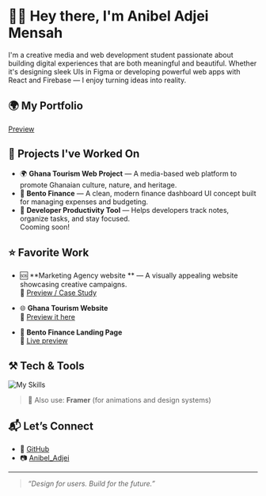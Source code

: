 # 👋🏾 Hey there, I'm Anibel Adjei Mensah

I'm a creative media and web development student passionate about building digital experiences that are both meaningful and beautiful. Whether it's designing sleek UIs in Figma or developing powerful web apps with React and Firebase — I enjoy turning ideas into reality.
## 🌍 My Portfolio
[Preview  ](https://anibe.belswebdev.com/)
## 🚧 Projects I've Worked On

- 🌍 **Ghana Tourism Web Project** — A media-based web platform to promote Ghanaian culture, nature, and heritage.
- 💸 **Bento Finance** — A clean, modern finance dashboard UI concept built for managing expenses and budgeting.
- 📓 **Developer Productivity Tool** — Helps developers track notes, organize tasks, and stay focused.  
  Cooming soon!

## ⭐ Favorite Work

- 🆘 **Marketing Agency website ** — A visually appealing website showcasing creative campaigns.  
  🔗 [Preview / Case Study ](https://plixi-craft.vercel.app/)

- 🌐 **Ghana Tourism Website**  
  🔗 [Preview it here](https://anibel-adjei-mensah-tourism-website.vercel.app/)

- 💸 **Bento Finance Landing Page**  
  🔗 [Live preview ](https://bento-finance.vercel.app/)

## ⚒️ Tech & Tools

<p align="left">
  <img src="https://skillicons.dev/icons?i=figma,firebase,supabase,webflow,html,css,js,react,tailwind,wordpress,shopify,unity" alt="My Skills" />
</p>

> 🧩 Also use: **Framer** (for animations and design systems)

## 📬 Let’s Connect

- 🐙 [GitHub](https://github.com/anibeladjei)
- 📷  [Anibel_Adjei](https://instagram.com/anibel_adjei) 

---

> *“Design for users. Build for the future.”*
